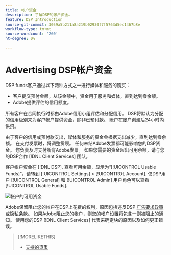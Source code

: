 ```yaml
---
title: 帐户资金
description: 了解DSP的帐户资金。
feature: DSP Introduction
source-git-commit: 3059a5b211a8a219b02930f7f5763d5ec1467b8e
workflow-type: tm+mt
source-wordcount: '260'
ht-degree: 0%

---
```


# Advertising DSP帐户资金

DSP funds客户通过以下两种方式之一进行媒体和服务的购买：

* 客户提交预付金额，从该金额中，资金用于服务和媒体，直到达到零余额。
* Adobe提供评估的信用额度。

所有客户在合同执行时都由Adobe信用小组评估和分配信用。 DSP将默认为分配的信用级别来为客户帐户提供资金，除非已预付款。 账户在账户创建后24小时内供资。

由于客户的信用或预付款支出，媒体和服务的资金会根据支出减少，直到达到零余额。 在支付发票时，将调整贷项。 任何未结Adobe发票都可能影响您的DSP资金。 您负责及时支付所有Adobe发票。 如果您需要的资金超出可用余额，请与您的DSP合作 [!DNL Client Services] 团队。

客户帐户资金在 [!DNL DSP]. 查看可用余额，显示为“[!UICONTROL Usable Funds]”，请转到 [!UICONTROL Settings] > [!UICONTROL Account]. 仅DSP用户 [!UICONTROL General] 和 [!UICONTROL Admin] 用户角色可以查看 [!UICONTROL Usable Funds].

![帐户的可用资金](/help/dsp/assets/account-usable-funds.png)

Adobe保留阻止您的帐户在DSP上花费的权利，原因包括违反DSP [广告要求政策](/help/policies/ad-requirements-policy.md) 或隐私条款。 如果Adobe阻止您的帐户，则您的帐户设置将包含一则被阻止的通知。 使用您的DSP [!DNL Client Services] 代表来确定块的原因以及如何更正错误。

>[!MORELIKETHIS]
>
>* [支持的货币](/help/dsp/currency.md)

